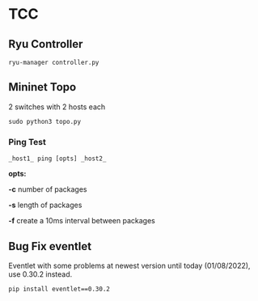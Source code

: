 # **TCC**

## **Ryu Controller**

    ryu-manager controller.py

## **Mininet Topo**

2 switches with 2 hosts each

    sudo python3 topo.py


### **Ping Test**

    _host1_ ping [opts] _host2_

**opts:**

**-c** number of packages

**-s** length of packages

**-f** create a 10ms interval between packages

## **Bug Fix eventlet**

Eventlet with some problems at newest version until today (01/08/2022), use 0.30.2 instead.

    pip install eventlet==0.30.2